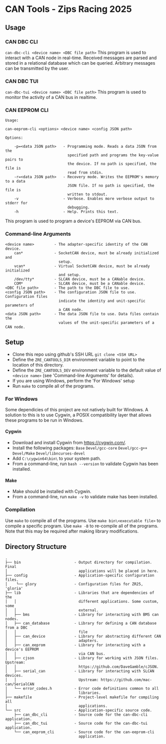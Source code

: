 # CAN Tools - Zips Racing 2025
## Usage
### CAN DBC CLI
```can-dbc-cli <device name> <DBC file path>```
This program is used to interact with a CAN node in real-time. Received messages are parsed and stored in a relational database which can be queried. Arbitrary messages can be transmitted by the user.

### CAN DBC TUI
```can-dbc-tui <device name> <DBC file path>```
This program is used to monitor the activity of a CAN bus in realtime.

### CAN EEPROM CLI
```
Usage:

can-eeprom-cli <options> <device name> <config JSON path>

Options:

    -p=<data JSON path>   - Programming mode. Reads a data JSON from the
                            specified path and programs the key-value pairs to
                            the device. If no path is specified, the file is
                            read from stdin.
    -r=<data JSON path>   - Recovery mode. Writes the EEPROM's memory to a data
                            JSON file. If no path is specified, the file is
                            written to stdout.
    -v                    - Verbose. Enables more verbose output to stderr for
                            debugging.
    -h                    - Help. Prints this text.
```

This program is used to program a device's EEPROM via CAN bus.

### Command-line Arguments
```
<device name>         - The adapter-specific identity of the CAN device.
    can*              - SocketCAN device, must be already initialized and
                        setup.
    vcan*             - Virtual SocketCAN device, must be already initialized
                        and setup.
    /dev/tty*         - SLCAN device, must be a CANable device.
    COM*              - SLCAN device, must be a CANable device.
<DBC file path>       - The path to the DBC file to use.
<config JSON path>    - The configuration JSON file to use. Configuration files
                        indicate the identity and unit-specific parameters of
                        a CAN node.
<data JSON path>      - The data JSON file to use. Data files contain the
                        values of the unit-specific parameters of a CAN node.
```

## Setup
- Clone this repo using github's SSH URL ```git clone <SSH URL>```
- Define the ```ZRE_CANTOOLS_DIR``` environment variable to point to the location of this directory.
- Define the ```ZRE_CANTOOLS_DEV``` environment variable to the default value of ```<device name>``` (see 'Command-line Arguments' for details).
- If you are using Windows, perform the 'For Windows' setup
- Run ```make``` to compile all of the programs.

### For Windows
Some dependicies of this project are not natively built for Windows. A solution to this is to use Cygwin, a POSIX compatibility layer that allows these programs to be run in Windows.

#### Cygwin
- Download and install Cygwin from https://cygwin.com/.
- Install the following packages:
    ```Base```
    ```Devel/gcc-core```
    ```Devel/gcc-g++```
    ```Devel/Make```
    ```Devel/libncurses-devel```
- Add ```C:\cygwin64\bin\``` to your system path.
- From a command-line, run ```bash --version``` to validate Cygwin has been installed.

#### Make
- Make should be installed with Cygwin.
- From a command-line, run ```make -v``` to validate make has been installed.

### Compilation
Use ```make``` to compile all of the programs.
Use ```make bin\<executable file>``` to compile a specific program.
Use ```make -B``` to re-compile all of the programs. Note that this may be required after making library modifications.

## Directory Structure
```
.
├── bin                        - Output directory for compilation. Final
│                                applications will be placed in here.
├── config                     - Application-specific configuration files.
│    └── glory                 - Configuration files for ZR25, 'gloria'
├── lib                        - Libraries that are dependencies of the
│   │                            different applications. Some custom, some
│   │                            external.
│   ├── bms                    - Library for interacting with BMS can nodes.
│   ├── can_database           - Library for defining a CAN database from a DBC
│   │                            file
│   ├── can_device             - Library for abstracting different CAN
│   │                            adapters.
│   ├── can_eeprom             - Library for interacting with a device's EEPROM
│   │                            via CAN bus.
│   ├── cjson                  - Library for working with JSON files. Upstream:
│   │                            https://github.com/DaveGamble/cJSON.
│   ├── serial_can             - Library for interacting with SLCAN devices.
│   │                            Upstream: https://github.com/mac-can/SerialCAN
│   └── error_codes.h          - Error code definitions common to all
│                                libraries.
├── makefile                   - Project-level makefile for compiling all
│                                applications.
└── src                        - Application-specific source code.
    ├── can_dbc_cli            - Source code for the can-dbc-cli application.
    ├── can_dbc_tui            - Source code for the can-dbc-tui application.
    └── can_eeprom_cli         - Source code for the can-eeprom-cli
                                 application.
```